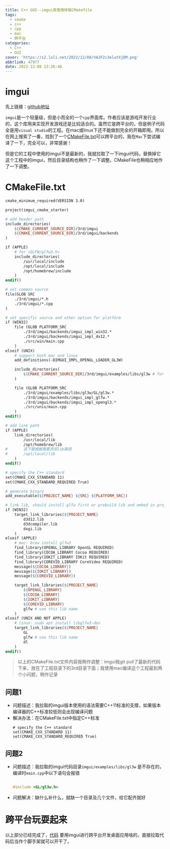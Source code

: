 ```yaml
---
title: C++ GUI--imgui库使用样板CMakefile
tags:
  - cmake
  - c++
  - cpp
  - mac
  - 跨平台
categories:
  - C++
  - GUI
cover: 'https://s2.loli.net/2022/12/08/VAJF2c3elutXjDM.png'
abbrlink: 47977
date: 2022-12-08 13:26:48
---
```


# imgui

先上链接：[github地址](https://github.com/ocornut/imgui)

`imgui`是一个轻量级，但是小而全的一个`cpp`界面库。作者应该是游戏开发行业的，这个库用来实现开发游戏还是比较适合的。虽然它是跨平台的，但是例子代码全是用`visual studio`的工程。在mac或linux下还不能做到完全的开箱即用。所以在网上搜索了一番，找到了一个[CMakeFile.txt](https://github.com/tashaxing/imgui_cmake_starter)可以跨平台的，我在`Mac`下尝试编译了一下，完全可以，非常感谢！

但是它的工程中使用的imgui不是最新的，我就拉取了一下imgui代码，替换掉它这个工程中的imgui，然后目录结构也稍作了一下调整。CMakeFile也稍相应地作了一下调整。

# CMakeFile.txt
```makefile
cmake_minimum_required(VERSION 3.0)

project(imgui_cmake_starter)

# add header path
include_directories(
	${CMAKE_CURRENT_SOURCE_DIR}/3rd/imgui
	${CMAKE_CURRENT_SOURCE_DIR}/3rd/imgui/backends
)

if (APPLE)
    # for <GLFW/glfw3.h>
    include_directories(
        /usr/local/include
        /opt/local/include
        /opt/homebrew/include
    )
endif()

# set common source
file(GLOB SRC
    ./3rd/imgui/*.h
    ./3rd/imgui/*.cpp
)

# set specific source and other option for platform
if (WIN32)
    file (GLOB PLATFORM_SRC
        ./3rd/imgui/backends/imgui_impl_win32.*
        ./3rd/imgui/backends/imgui_impl_dx12.*
        ./src/win/main.cpp
    )
elseif (UNIX)
    # support both mac and linux
    add_definitions(-DIMGUI_IMPL_OPENGL_LOADER_GL3W)

    include_directories(
        ${CMAKE_CURRENT_SOURCE_DIR}/3rd/imgui/examples/libs/gl3w # for GL/gl3w.h
    )

    file (GLOB PLATFORM_SRC
        ./3rd/imgui/examples/libs/gl3w/GL/gl3w.*
        ./3rd/imgui/backends/imgui_impl_glfw.*
        ./3rd/imgui/backends/imgui_impl_opengl3.*
        ./src/unix/main.cpp
    )
endif()

# add link path
if (APPLE)
    link_directories(
        /usr/local/lib
        /opt/homebrew/lib
#       这下面根据需要添加lib路径
#       /opt/local/lib
    )
endif()

# specify the C++ standard
set(CMAKE_CXX_STANDARD 11)
set(CMAKE_CXX_STANDARD_REQUIRED True)

# generate binary
add_executable(${PROJECT_NAME} ${SRC} ${PLATFORM_SRC})

# link lib, should install glfw first or prebuild lib and embed in project
if (WIN32)
    target_link_libraries(${PROJECT_NAME}
        d3d12.lib
        d3dcompiler.lib
        dxgi.lib
    )
elseif (APPLE)
    # mac: brew install glfw3
    find_library(OPENGL_LIBRARY OpenGL REQUIRED)
    find_library(COCOA_LIBRARY Cocoa REQUIRED)
    find_library(IOKIT_LIBRARY IOKit REQUIRED)
    find_library(COREVID_LIBRARY CoreVideo REQUIRED)
    message(${COCOA_LIBRARY})
    message(${IOKIT_LIBRARY})
    message(${COREVID_LIBRARY})

    target_link_libraries(${PROJECT_NAME}
        ${OPENGL_LIBRARY}
        ${COCOA_LIBRARY}
        ${IOKIT_LIBRARY}
        ${COREVID_LIBRARY}
        glfw # use this lib name
    )
elseif (UNIX AND NOT APPLE)
    # linux: sudo apt install libglfw3-dev
    target_link_libraries(${PROJECT_NAME}
        GL
        glfw # use this lib name
        dl
    )
endif()

```

>以上的CMakeFile.txt文件内容我稍作调整：imgui我git pull了最新的代码下来，放在了工程目录下的3rd目录下面；我使用mac编译这个工程最到两个小问题，稍作记录

## 问题1
- 问题描述：我拉取的imgui版本使用的语法需要C++11标准的支撑，如果版本编译器的C++标准较低则会出现编译问题
- 解决办法：在CMakeFile.txt中指定C++标准
    ```
    # specify the C++ standard
    set(CMAKE_CXX_STANDARD 11)
    set(CMAKE_CXX_STANDARD_REQUIRED True)
    ```

## 问题2
- 问题描述：我拉取的imgui代码目录`imgui/examples/libs/gl3w` 是不存在的，编译时`main.cpp`中以下语句会报错

    ```cpp

    #include <GL/gl3w.h>    

    ```
- 问题解决：缺什么补什么，就缺一个目录及几个文件，给它配齐就好

# 跨平台玩耍起来
以上部分已经完成了，[代码](https://github.com/Lost-Temple/imgui-starter)
要用imgui进行跨平台开发桌面应用啥的，直接拉取代码后当作个脚手架就可以开干了。
